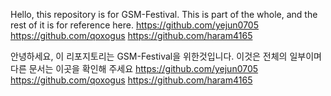 Hello, this repository is for GSM-Festival.
This is part of the whole, and the rest of it is for reference here.
https://github.com/yejun0705
https://github.com/qoxogus
https://github.com/haram4165

안녕하세요, 이 리포지토리는 GSM-Festival을 위한것입니다.
이것은 전체의 일부이며 다른 문서는 이곳을 확인해 주세요
https://github.com/yejun0705
https://github.com/qoxogus
https://github.com/haram4165